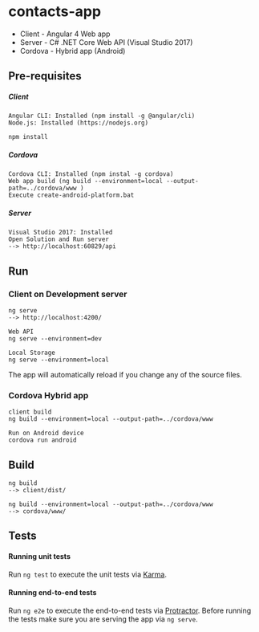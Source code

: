 # contacts-app

- Client - Angular 4 Web app
- Server - C# .NET Core Web API (Visual Studio 2017)
- Cordova - Hybrid app (Android)

## Pre-requisites
##### Client
```
Angular CLI: Installed (npm install -g @angular/cli)
Node.js: Installed (https://nodejs.org)

npm install
```
##### Cordova
```
Cordova CLI: Installed (npm instal -g cordova)
Web app build (ng build --environment=local --output-path=../cordova/www )
Execute create-android-platform.bat
```
##### Server
```
Visual Studio 2017: Installed
Open Solution and Run server
--> http://localhost:60829/api
```
## Run

### Client on Development server
```
ng serve
--> http://localhost:4200/

Web API
ng serve --environment=dev

Local Storage 
ng serve --environment=local
```
The app will automatically reload if you change any of the source files.

### Cordova Hybrid app
```
client build
ng build --environment=local --output-path=../cordova/www 

Run on Android device
cordova run android
```

## Build

```
ng build
--> client/dist/

ng build --environment=local --output-path=../cordova/www 
--> cordova/www/
```

## Tests

#### Running unit tests

Run `ng test` to execute the unit tests via [Karma](https://karma-runner.github.io).

#### Running end-to-end tests

Run `ng e2e` to execute the end-to-end tests via [Protractor](http://www.protractortest.org/).
Before running the tests make sure you are serving the app via `ng serve`.
